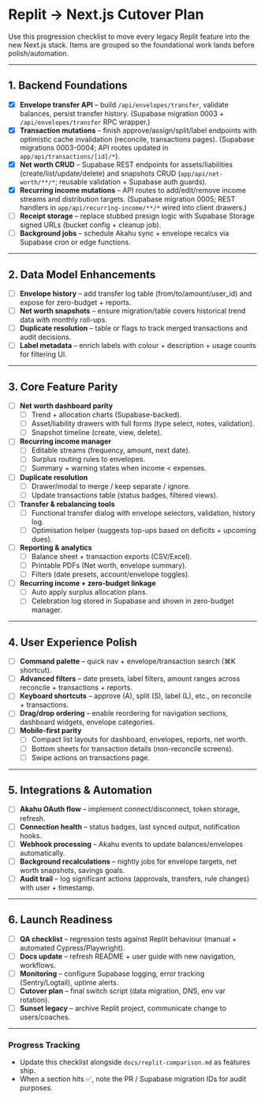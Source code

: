 # Replit → Next.js Cutover Plan

Use this progression checklist to move every legacy Replit feature into the new Next.js stack. Items are grouped so the foundational work lands before polish/automation.

---

## 1. Backend Foundations

- [x] **Envelope transfer API** – build `/api/envelopes/transfer`, validate balances, persist transfer history. (Supabase migration 0003 + `/api/envelopes/transfer` RPC wrapper.)
- [x] **Transaction mutations** – finish approve/assign/split/label endpoints with optimistic cache invalidation (reconcile, transactions pages). (Supabase migrations 0003-0004; API routes updated in `app/api/transactions/[id]/*`).
- [x] **Net worth CRUD** – Supabase REST endpoints for assets/liabilities (create/list/update/delete) and snapshots CRUD (`app/api/net-worth/**/*`; reusable validation + Supabase auth guards).
- [x] **Recurring income mutations** – API routes to add/edit/remove income streams and distribution targets. (Supabase migration 0005; REST handlers in `app/api/recurring-income/**/*` wired into client drawers.)
- [ ] **Receipt storage** – replace stubbed presign logic with Supabase Storage signed URLs (bucket config + cleanup job).
- [ ] **Background jobs** – schedule Akahu sync + envelope recalcs via Supabase cron or edge functions.

---

## 2. Data Model Enhancements

- [ ] **Envelope history** – add transfer log table (from/to/amount/user_id) and expose for zero-budget + reports.
- [ ] **Net worth snapshots** – ensure migration/table covers historical trend data with monthly roll-ups.
- [ ] **Duplicate resolution** – table or flags to track merged transactions and audit decisions.
- [ ] **Label metadata** – enrich labels with colour + description + usage counts for filtering UI.

---

## 3. Core Feature Parity

- [ ] **Net worth dashboard parity**
  - [ ] Trend + allocation charts (Supabase-backed).
  - [ ] Asset/liability drawers with full forms (type select, notes, validation).
  - [ ] Snapshot timeline (create, view, delete).
- [ ] **Recurring income manager**
  - [ ] Editable streams (frequency, amount, next date).
  - [ ] Surplus routing rules to envelopes.
  - [ ] Summary + warning states when income < expenses.
- [ ] **Duplicate resolution**
  - [ ] Drawer/modal to merge / keep separate / ignore.
  - [ ] Update transactions table (status badges, filtered views).
- [ ] **Transfer & rebalancing tools**
  - [ ] Functional transfer dialog with envelope selectors, validation, history log.
  - [ ] Optimisation helper (suggests top-ups based on deficits + upcoming dues).
- [ ] **Reporting & analytics**
  - [ ] Balance sheet + transaction exports (CSV/Excel).
  - [ ] Printable PDFs (Net worth, envelope summary).
  - [ ] Filters (date presets, account/envelope toggles).
- [ ] **Recurring income + zero-budget linkage**
  - [ ] Auto apply surplus allocation plans.
  - [ ] Celebration log stored in Supabase and shown in zero-budget manager.

---

## 4. User Experience Polish

- [ ] **Command palette** – quick nav + envelope/transaction search (⌘K shortcut).
- [ ] **Advanced filters** – date presets, label filters, amount ranges across reconcile + transactions + reports.
- [ ] **Keyboard shortcuts** – approve (A), split (S), label (L), etc., on reconcile + transactions.
- [ ] **Drag/drop ordering** – enable reordering for navigation sections, dashboard widgets, envelope categories.
- [ ] **Mobile-first parity**
  - [ ] Compact list layouts for dashboard, envelopes, reports, net worth.
  - [ ] Bottom sheets for transaction details (non-reconcile screens).
  - [ ] Swipe actions on transactions page.

---

## 5. Integrations & Automation

- [ ] **Akahu OAuth flow** – implement connect/disconnect, token storage, refresh.
- [ ] **Connection health** – status badges, last synced output, notification hooks.
- [ ] **Webhook processing** – Akahu events to update balances/envelopes automatically.
- [ ] **Background recalculations** – nightly jobs for envelope targets, net worth snapshots, savings goals.
- [ ] **Audit trail** – log significant actions (approvals, transfers, rule changes) with user + timestamp.

---

## 6. Launch Readiness

- [ ] **QA checklist** – regression tests against Replit behaviour (manual + automated Cypress/Playwright).
- [ ] **Docs update** – refresh README + user guide with new navigation, workflows.
- [ ] **Monitoring** – configure Supabase logging, error tracking (Sentry/Logtail), uptime alerts.
- [ ] **Cutover plan** – final switch script (data migration, DNS, env var rotation).
- [ ] **Sunset legacy** – archive Replit project, communicate change to users/coaches.

---

### Progress Tracking

- Update this checklist alongside `docs/replit-comparison.md` as features ship.
- When a section hits ✅, note the PR / Supabase migration IDs for audit purposes.
